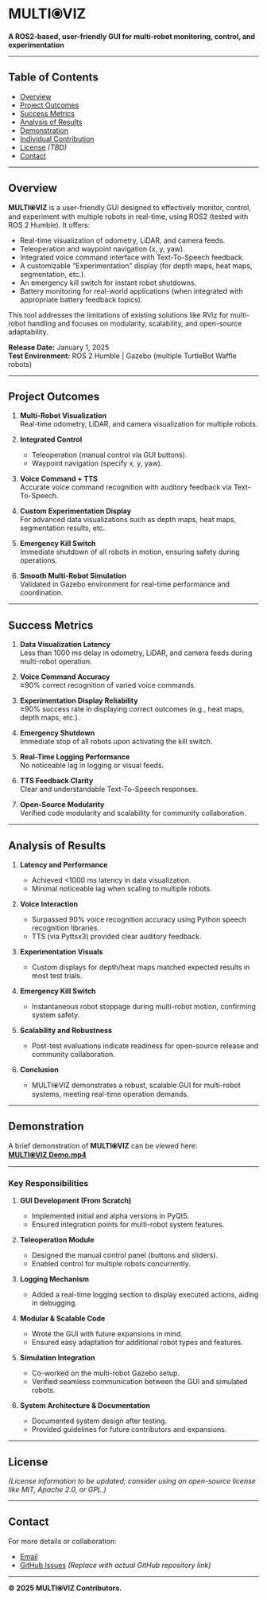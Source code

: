 # MULTI⦿VIZ

**A ROS2-based, user-friendly GUI for multi-robot monitoring, control, and experimentation**

---

## Table of Contents
- [Overview](#overview)
- [Project Outcomes](#project-outcomes)
- [Success Metrics](#success-metrics)
- [Analysis of Results](#analysis-of-results)
- [Demonstration](#demonstration)
- [Individual Contribution](#individual-contribution)
- [License](#license) *(TBD)*
- [Contact](#contact)

---

## Overview

**MULTI⦿VIZ** is a user-friendly GUI designed to effectively monitor, control, and experiment with multiple robots in real-time, using ROS2 (tested with ROS 2 Humble). It offers:
- Real-time visualization of odometry, LiDAR, and camera feeds.
- Teleoperation and waypoint navigation (x, y, yaw).
- Integrated voice command interface with Text-To-Speech feedback.
- A customizable "Experimentation" display (for depth maps, heat maps, segmentation, etc.).
- An emergency kill switch for instant robot shutdowns.
- Battery monitoring for real-world applications (when integrated with appropriate battery feedback topics).
  
This tool addresses the limitations of existing solutions like RViz for multi-robot handling and focuses on modularity, scalability, and open-source adaptability.

**Release Date:** January 1, 2025  
**Test Environment:** ROS 2 Humble | Gazebo (multiple TurtleBot Waffle robots)

---

## Project Outcomes

1. **Multi-Robot Visualization**  
   Real-time odometry, LiDAR, and camera visualization for multiple robots.

2. **Integrated Control**  
   - Teleoperation (manual control via GUI buttons).
   - Waypoint navigation (specify x, y, yaw).

3. **Voice Command + TTS**  
   Accurate voice command recognition with auditory feedback via Text-To-Speech.

4. **Custom Experimentation Display**  
   For advanced data visualizations such as depth maps, heat maps, segmentation results, etc.

5. **Emergency Kill Switch**  
   Immediate shutdown of all robots in motion, ensuring safety during operations.

6. **Smooth Multi-Robot Simulation**  
   Validated in Gazebo environment for real-time performance and coordination.

---

## Success Metrics

1. **Data Visualization Latency**  
   Less than 1000 ms delay in odometry, LiDAR, and camera feeds during multi-robot operation.

2. **Voice Command Accuracy**  
   ≥90% correct recognition of varied voice commands.

3. **Experimentation Display Reliability**  
   ≥90% success rate in displaying correct outcomes (e.g., heat maps, depth maps, etc.).

4. **Emergency Shutdown**  
   Immediate stop of all robots upon activating the kill switch.

5. **Real-Time Logging Performance**  
   No noticeable lag in logging or visual feeds.

6. **TTS Feedback Clarity**  
   Clear and understandable Text-To-Speech responses.

7. **Open-Source Modularity**  
   Verified code modularity and scalability for community collaboration.

---

## Analysis of Results

1. **Latency and Performance**  
   - Achieved <1000 ms latency in data visualization.  
   - Minimal noticeable lag when scaling to multiple robots.

2. **Voice Interaction**  
   - Surpassed 90% voice recognition accuracy using Python speech recognition libraries.  
   - TTS (via Pyttsx3) provided clear auditory feedback.

3. **Experimentation Visuals**  
   - Custom displays for depth/heat maps matched expected results in most test trials.

4. **Emergency Kill Switch**  
   - Instantaneous robot stoppage during multi-robot motion, confirming system safety.

5. **Scalability and Robustness**  
   - Post-test evaluations indicate readiness for open-source release and community collaboration.

6. **Conclusion**  
   - MULTI⦿VIZ demonstrates a robust, scalable GUI for multi-robot systems, meeting real-time operation demands.

---

## Demonstration

A brief demonstration of **MULTI⦿VIZ** can be viewed here:  
[**MULTI⦿VIZ Demo.mp4**](https://drive.google.com/file/d/1j6JT9HDtINcb3gtojFghZ0qUcL4dRSyY/view?usp=sharing)


---

### Key Responsibilities

1. **GUI Development (From Scratch)**  
   - Implemented initial and alpha versions in PyQt5.  
   - Ensured integration points for multi-robot system features.

2. **Teleoperation Module**  
   - Designed the manual control panel (buttons and sliders).  
   - Enabled control for multiple robots concurrently.

3. **Logging Mechanism**  
   - Added a real-time logging section to display executed actions, aiding in debugging.

4. **Modular & Scalable Code**  
   - Wrote the GUI with future expansions in mind.  
   - Ensured easy adaptation for additional robot types and features.

5. **Simulation Integration**  
   - Co-worked on the multi-robot Gazebo setup.  
   - Verified seamless communication between the GUI and simulated robots.

6. **System Architecture & Documentation**  
   - Documented system design after testing.  
   - Provided guidelines for future contributors and expansions.

---

## License
*(License information to be updated; consider using an open-source license like MIT, Apache 2.0, or GPL.)*

---

## Contact

For more details or collaboration:
- [Email](mailto:your_email@example.com)
- [GitHub Issues](#) *(Replace with actual GitHub repository link)*

---

**© 2025 MULTI⦿VIZ Contributors.**
